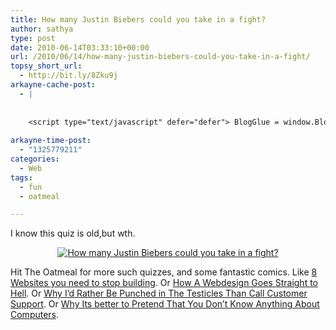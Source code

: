 ```yaml
---
title: How many Justin Biebers could you take in a fight?
author: sathya
type: post
date: 2010-06-14T03:33:10+00:00
url: /2010/06/14/how-many-justin-biebers-could-you-take-in-a-fight/
topsy_short_url:
  - http://bit.ly/8Zku9j
arkayne-cache-post:
  - |
    
    
    <script type="text/javascript" defer="defer"> BlogGlue = window.BlogGlue || window.Arkayne || {}; BlogGlue.baseurl = 'http://www.blogglue.com'; BlogGlue.go = function(e, a, cid, gid) { var id = a.getAttribute('id'); var orig = a.getAttribute('href'); var target = a.getAttribute('target'); var redir = [BlogGlue.baseurl, 'link', cid, gid, ''].join('/'); redir += '?ts=' + Math.random(); redir += '&amp;url=' + escape(a.href); a.setAttribute('href', redir); setTimeout('BlogGlue.restore("' + id + '", "' + orig + '")', 0); return true; }; BlogGlue.restore = function(id, orig) { var a = document.getElementById(id); if (a) a.setAttribute('href', orig); }; </script> <div class="blogglue_plugin" style="display:block;margin:5px 0px 20px 0px;"> <h3 class="blogglue-header blogglue-inner"> More From sathyabhat </h3> <ul class="blogglue-links blogglue-inner"> <li id="blogglue-inner-1"><a href="http://sathyabh.at/2008/05/19/i-wanna-blow-up-my-school/?utm_source=BlogGlue_network&amp;utm_medium=BlogGlue_Plugin" id="blogglue-2967098" target="_parent" onclick="return BlogGlue.go(event, this, 2942119, 2967098);" title="I Wanna Blow up My School! » My World">I Wanna Blow up My School! » My World</a></li> <li id="blogglue-inner-2"><a href="http://sathyabh.at/2011/02/21/my-nexus-s-homescreens/?utm_source=BlogGlue_network&amp;utm_medium=BlogGlue_Plugin" id="blogglue-2942102" target="_parent" onclick="return BlogGlue.go(event, this, 2942119, 2942102);" title="My Nexus S homescreens » My World">My Nexus S homescreens » My World</a></li> <li id="blogglue-inner-3"><a href="http://sathyabh.at/2008/05/24/think-twice-before-you-use-a-cheap-psu/?utm_source=BlogGlue_network&amp;utm_medium=BlogGlue_Plugin" id="blogglue-2954665" target="_parent" onclick="return BlogGlue.go(event, this, 2942119, 2954665);" title="Think Twice Before you Use a Cheap PSU! » My World">Think Twice Before you Use a Cheap PSU! » My World</a></li> </ul> <div class="blogglue-footer" style="margin:10px 0px;display:block !important"> <a href="http://www.blogglue.com/12928-ab7e24be6f12e678fc1a468df18f3f3f/?utm_source=BlogGlue%20Plugin&amp;utm_medium=Recommend&amp;utm_campaign=Plugin&amp;coupon=SATHYABHAT&amp;blogglue_page=2942119" target="_blank" style="text-decoration:none !important;"> <img src="http://www.gravatar.com/avatar.php?default=%2F%2Fs3.amazonaws.com%2Farkayne-media%2Fimg%2Fprofile%2Fdefault_sm.png&amp;size=24&amp;gravatar_id=1375f202e61682cc4963295f4b0430dc" width="24" height="24" border="0" alt="Blog Margeting Related Posts Plugin For sathyabhat" style="display:inline;margin: 0 5px 0 10px; border:1px solid #AAA; width: 24px !important; height: 24px; !important;"/><span style="position:relative;top:-8px;font-family:'Trebuchet MS'; font-size: 0.8em;">Ask <strong>sathyabhat</strong> To Recommend Your Posts</span> </a> <img class="blogglue-hit" style="border:none;left:-9999px;position:absolute;" src="http://www.blogglue.com/widget/hit/2942119.GIF" border="0" alt="Blog Marketing Related Posts Plugin Counter" /> </div> </div>
    
arkayne-time-post:
  - "1325779211"
categories:
  - Web
tags:
  - fun
  - oatmeal

---
```

I know this quiz is old,but wth.

<!--more-->

<p style="text-align: center;">
  <a href="http://theoatmeal.com/quiz/justin_bieber"><img class="aligncenter" src="http://theoatmeal.com/img/quizzes/generated/17_26.jpg" alt="How many Justin Biebers could you take in a fight?" /></a>
</p>

Hit The Oatmeal for more such quizzes, and some fantastic comics. Like <a href="http://theoatmeal.com/comics/websites_stop" target="_blank">8 Websites you need to stop building</a>. Or <a href="http://theoatmeal.com/comics/design_hell" target="_blank">How A Webdesign Goes Straight to Hell</a>. Or <a href="http://theoatmeal.com/comics/customer_service" target="_blank">Why I&#8217;d Rather Be Punched in The Testicles Than Call Customer Support</a>. Or <a href="http://theoatmeal.com/comics/computers" target="_blank">Why Its better to Pretend That You Don&#8217;t Know Anything About Computers</a>.
